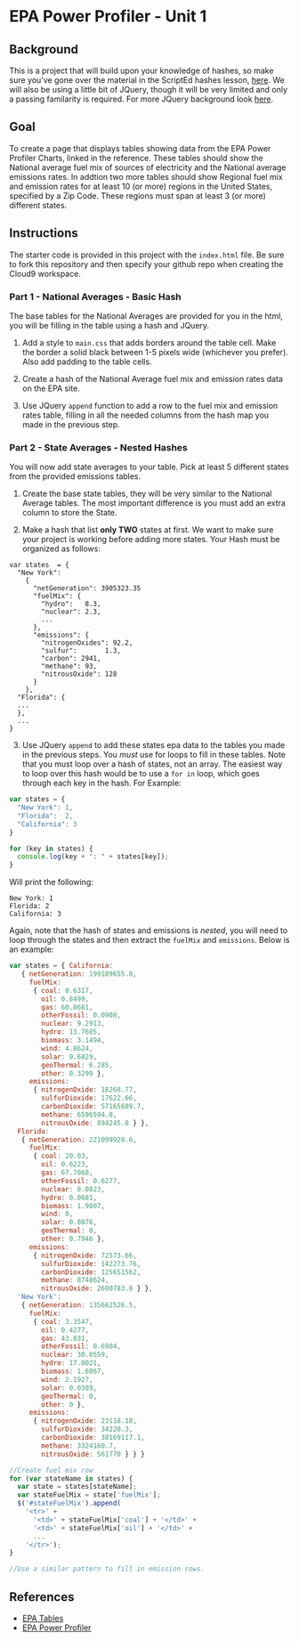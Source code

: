 # EPA Power Profiler - Unit 1

## Background

This is a  project that will build upon your knowledge of hashes, so make sure you've gone over the material in the ScriptEd hashes lesson, [here](https://github.com/ScriptEdcurriculum/curriculum2015/tree/master/units/14-javascript2_2).  We will also be using a little bit of JQuery, though it will be very limited and only a passing familarity is required.  For more JQuery background look [here](https://github.com/ScriptEdcurriculum/curriculum2015).

## Goal

To create a page that displays tables showing data from the EPA Power Profiler Charts, linked in the reference.  These tables should show the National average fuel mix of sources of electricity and the National average emissions rates.  In addtion two more tables should show Regional fuel mix and emission rates for at least 10 (or more) regions in the United States, specified by a Zip Code.  These regions must span at least 3 (or more) different states.

## Instructions

The starter code is provided in this project with the `index.html` file.  Be sure to fork this repository and then specify your github repo when creating the Cloud9 workspace.

### Part 1 - National Averages - Basic Hash
The base tables for the National Averages are provided for you in the html, you will be filling in the table using a hash and JQuery.

1) Add a style to `main.css` that adds borders around the table cell.  Make the border a solid black between 1-5 pixels wide (whichever you prefer).  Also add padding to the table cells.

2) Create a hash of the National Average fuel mix and emission rates data on the EPA site.

3) Use JQuery `append` function to add a row to the fuel mix and emission rates table, filling in all the needed columns from the hash map you made in the previous step.

### Part 2 - State Averages - Nested Hashes
You will now add state averages to your table.  Pick at least 5 different states
from the provided emissions tables.

1) Create the base state tables, they will be very similar to the National Average tables.  The most important difference is you must add an extra column to store the State.

2) Make a hash that list **only TWO** states at first.  We want to make sure your project is working before adding more states.  Your Hash must be organized as follows:

```
var states  = {
  "New York":
    {
      "netGeneration": 3905323.35
      "fuelMix": {
        "hydro":   8.3,
        "nuclear": 2.3,
        ...
      },
      "emissions": {
        "nitrogenOxides": 92.2,
        "sulfur":       1.3,
        "carbon": 2941,
        "methane": 93,
        "nitrousOxide": 128
      }
    },
  "Florida": {
  ...
  },
  ...
}
```

3) Use JQuery `append` to add these states epa data to the tables you made in the previous steps.  You *must* use for loops to fill in these tables. Note that you must loop over a hash of states, not an array. The easiest way to loop over this hash would be to use a `for in` loop, which goes through each key in the hash.  For Example:

```javascript
var states = {
  "New York": 1,
  "Florida":  2,
  "California": 3
}

for (key in states) {
  console.log(key + ": " + states[key]);
}
```

Will print the following:

```
New York: 1
Florida: 2
California: 3
```

Again, note that the hash of states and emissions is *nested*, you will need to
loop through the states and then extract the `fuelMix` and `emissions`.
Below is an example:

```javascript
var states = { California: 
   { netGeneration: 199189655.8,
     fuelMix: 
      { coal: 0.6317,
        oil: 0.8499,
        gas: 60.0661,
        otherFossil: 0.0908,
        nuclear: 9.2913,
        hydro: 13.7605,
        biomass: 3.1494,
        wind: 4.8624,
        solar: 0.6829,
        geoThermal: 6.285,
        other: 0.3299 },
     emissions: 
      { nitrogenOxide: 18268.77,
        sulfurDioxide: 17622.66,
        carbonDioxide: 57165609.7,
        methane: 6596594.8,
        nitrousOxide: 894245.8 } },
  Florida: 
   { netGeneration: 221099929.6,
     fuelMix: 
      { coal: 20.03,
        oil: 0.6223,
        gas: 67.7068,
        otherFossil: 0.6277,
        nuclear: 8.0823,
        hydro: 0.0681,
        biomass: 1.9807,
        wind: 0,
        solar: 0.0876,
        geoThermal: 0,
        other: 0.7946 },
     emissions: 
      { nitrogenOxide: 72573.66,
        sulfurDioxide: 142273.76,
        carbonDioxide: 125651562,
        methane: 8748624,
        nitrousOxide: 2690783.8 } },
  'New York': 
   { netGeneration: 135662526.5,
     fuelMix: 
      { coal: 3.3547,
        oil: 0.4277,
        gas: 43.831,
        otherFossil: 0.6904,
        nuclear: 30.0559,
        hydro: 17.8021,
        biomass: 1.6067,
        wind: 2.1927,
        solar: 0.0389,
        geoThermal: 0,
        other: 0 },
     emissions: 
      { nitrogenOxide: 23118.18,
        sulfurDioxide: 34220.3,
        carbonDioxide: 38169117.1,
        methane: 3324160.7,
        nitrousOxide: 561770 } } }

//Create fuel mix row
for (var stateName in states) {
  var state = states[stateName];
  var stateFuelMix = state['fuelMix'];
  $('#stateFuelMix').append(
    '<tr>' +
      '<td>' + stateFuelMix['coal'] + '</td>' +
      '<td>' + stateFuelMix['oil'] + '</td>' +
      ...
    '</tr>');
}

//Use a similar pattern to fill in emission rows.
```

## References
- [EPA Tables](doc/tables.md)
- [EPA Power Profiler](http://oaspub.epa.gov/powpro/ept_pack.charts)
